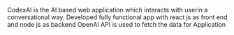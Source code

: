 CodexAI is the AI based web application which interacts with userin a
conversational way.
Developed fully functional app with react js as front end and node js as
backend
OpenAI API is used to fetch the data for Application

